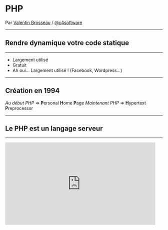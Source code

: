 # PHP

Par [Valentin Brosseau](https://github.com/c4software) / [@c4software](http://twitter.com/c4software)

---

## Rendre dynamique votre code statique

---

- Largement utilisé
- Gratuit
- Ah oui… Largement utilisé ! (Facebook, Wordpress…)

---

## Création en 1994

_Au début PHP_ => **P**ersonal **H**ome **P**age
_Maintenant PHP_ => **H**ypertext **P**reprocessor

---

## Le PHP est un langage **serveur**

---

<iframe src="https://giphy.com/embed/nuuS1IlKqd2dq" width="480" height="264" frameBorder="0" class="giphy-embed" allowFullScreen/>

---

- Vous écrivez des fichiers `.php`
- Le fichier pourra contenir : du PHP, mais également HTML, CSS, JS.
- Le code est traité sur le serveur : **uniquement** le résultat arrive sur votre navigateur.

---

## Nous avons donc _2 acteurs_

- Un Client (un navigateur, un téléphone …)
- Un Serveur (Linux, Windows, Raspberry Pi…)

---

![Client et Serveur](./res/client-serveur.svg)

---

## ✋

Internet ≠ Chrome

---

## Sur Internet deux écoles

- Statique
- Dynamique

---

## L'entredeux existe aussi

Le statique dynamique

=

Le site généré en cas de changement

---

## Bon et le PHP dans tout ça

---

- Génère des pages dynamiques. (À trou)
- Collecte des données / saisie utilisateurs (formulaire).
- Lire, écrire, modifier des données « côté serveur ».
- Gestion de session de connexion (SESSION & Cookie).
- Accès à des bases de données.

---

## Pourquoi PHP ?

- Gratuit.
- Multiplateforme.
- Très bien documentés ([php.net](https://php.net)).
- Simple à apprendre.
- Largement utilisé.
- Accès aux bases de données « intégré »
- Installable en dev' simplement

---

## Les outils du développeur

Wamp, Mamp, Xampp

---

Toujours la même « base »

- Apache
- MySQL (SQL)
- PHP

---

## Les bases de PHP

Votre HTML est un texte à trou. Le PHP _inséré_ n'importe où.

- Le script PHP commence par `<?php`
- Et ce termine par `?>`

---

## Exemple

```php
<?php
    // Votre code
?>
```

⚠️ Ne fonctionne que dans les fichiers de type `.php` ⚠️

---

```html
<!DOCTYPE html>
<html lang="en">
  <head>
    <title>Exemple PHP</title>
  </head>
  <body>
    <h1>Bonjour vous</h1>
    <p>
      Nous sommes le
      <?php echo date("d/m/Y") ?>
    </p>
  </body>
</html>
```

---

## C'est à vous

Installons ensemble votre environnement de développement.

---

## C'est à vous

[Votre première page PHP](/tp/php/tp1.html)

---

## Les bases du PHP

---

## Les variables

---

## Les opérations

---

## Les « Super-Globales »

---

## Les tableaux

### Array

---

##Les conditions

---

## Les boucles

---

## Les fonctions

---

## Les includes

---

## Les formulaires

---

## Mise en pratique 2

---

## La persistance

---

## La structure

### J'organise mon code

---

## Mise en pratique 3

### Organiser son code

---

## Mise en pratique 4

### Pratiquer les SESSIONS & Cookies
